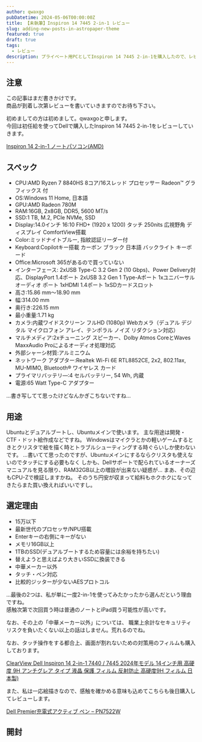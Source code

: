 ```yaml
---
author: qwaxgo
pubDatetime: 2024-05-06T00:00:00Z
title: 【未執筆】Inspiron 14 7445 2-in-1 レビュー
slug: adding-new-posts-in-astropaper-theme
featured: true
draft: true
tags:
  - レビュー
description: プライベート用PCとしてInspiron 14 7445 2-in-1を購入したので、レビューします。
---
```


## 注意

この記事はまだ書きかけです。  
商品が到着し次第レビューを書いていきますのでお待ち下さい。

初めましての方は初めまして。qwaxgoと申します。  
今回は初任給を使ってDellで購入したInspiron 14 7445 2-in-1をレビューしていきます。

[Inspiron 14 2-in-1 ノートパソコン(AMD)](https://www.dell.com/ja-jp/shop/laptops/amd/spd/inspiron-14-7445-2-in-1-laptop/oic7445200201monojp)

## スペック

- CPU:AMD Ryzen 7 8840HS 8コア/16スレッド プロセッサー Radeon™ グラフィックス 付
- OS:Windows 11 Home, 日本語
- GPU:AMD Radeon 780M
- RAM:16GB, 2x8GB, DDR5, 5600 MT/s
- SSD:1 TB, M.2, PCIe NVMe, SSD
- Display:14.0インチ 16:10 FHD+ (1920 x 1200) タッチ 250nits 広視野角 ディスプレイ ComfortView搭載
- Color:ミッドナイトブルー, 指紋認証リーダー付
- Keyboard:Copilotキー搭載 カーボン ブラック 日本語 バックライト キーボード
- Office:Microsoft 365があるので買っていない
- インターフェース: 2xUSB Type-C 3.2 Gen 2 (10 Gbps)、Power Delivery対応、DisplayPort 1.4ポート 2xUSB 3.2 Gen 1 Type-Aポート 1xユニバーサル オーディオ ポート 1xHDMI 1.4ポート 1xSDカードスロット
- 高さ:15.86 mm～18.90 mm
- 幅:314.00 mm
- 奥行き:226.15 mm
- 最小重量:1.71 kg
- カメラ:内蔵ワイドスクリーン フルHD (1080p) Webカメラ（デュアル デジタル マイクロフォン アレイ、テンポラル ノイズ リダクション対応）
- マルチメディア:2xチューニング スピーカー、Dolby Atmos CoreとWaves MaxxAudio Proによるオーディオ処理対応
- 外部シャーシ材質:アルミニウム
- ネットワーク アダプター:Realtek Wi-Fi 6E RTL8852CE, 2x2, 802.11ax, MU-MIMO, Bluetooth® ワイヤレス カード
- プライマリバッテリ―:4 セルバッテリー, 54 Wh, 内蔵
- 電源:65 Watt Type-C アダプター

…書き写してて思ったけどなんかぎこちないですね…

## 用途

Ubuntuとデュアルブートし、Ubuntuメインで使います。
主な用途は開発・CTF・ドット絵作成などですね。
Windowsはマイクラとかの軽いゲームするときとクリスタで絵を描く時とトラブルシューティングする時ぐらいしか使わないです。
…書いてて思ったのですが、Ubuntuメインにするならクリスタも使えないのでタッチにする必要もなく
しかも、Dellサポートで配られているオーナーズマニュアルを見る限り、RAM32GB以上の増設が出来ない疑惑が…
まあ、その辺もCPU-Zで検証しますかね。
そのうち円安が収まって給料もホクホクになってきたらまた買い換えればいいですし。

## 選定理由

- 15万以下
- 最新世代のプロセッサ/NPU搭載
- Enterキーの右側にキーがない
- メモリ16GB以上
- 1TBのSSD(デュアルブートするため容量には余裕を持ちたい)
- 替えようと思えばより大きいSSDに換装できる
- 中華メーカー以外
- タッチ・ペン対応
- 比較的ジッターが少ないAESプロトコル

…最後の2つは、私が単に一度2-in-1を使ってみたかったから選んだという理由ですね。  
感触次第で次回買う時は普通のノートとiPad買う可能性が高いです。

なお、その上の「中華メーカー以外」については、
職業上余計なセキュリティリスクを負いたくない以上の話はしません。荒れるのでね。

なお、タッチ操作をする都合上、画面が割れないための対策用のフィルムも購入しております。

[ClearView Dell Inspiron 14 2-in-1 7440 / 7445 2024年モデル 14インチ用 高硬度 9H アンチグレア タイプ 液晶 保護 フィルム 反射防止 高硬度9H フィルム 日本製)](https://www.amazon.co.jp/gp/product/B0CX8LSS3M/ref=ppx_yo_dt_b_asin_title_o00_s00)

また、私は一応絵描きなので、感触を確かめる意味も込めてこちらも後日購入してレビューします。

[Dell Premier充電式アクティブ ペン – PN7522W](https://www.dell.com/ja-jp/shop/dell-premier%E5%85%85%E9%9B%BB%E5%BC%8F%E3%82%A2%E3%82%AF%E3%83%86%E3%82%A3%E3%83%96-%E3%83%9A%E3%83%B3-pn7522w/apd/750-adru/%E3%82%BF%E3%83%96%E3%83%AC%E3%83%83%E3%83%88%E7%94%A8%E5%91%A8%E8%BE%BA%E6%A9%9F%E5%99%A8)

## 開封
